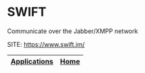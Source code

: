 # SWIFT
 
 Communicate over the Jabber/XMPP network
 
 SITE: https://www.swift.im/

 | [Applications](https://portable-linux-apps.github.io/apps.html) | [Home](https://portable-linux-apps.github.io)
 | --- | --- |
